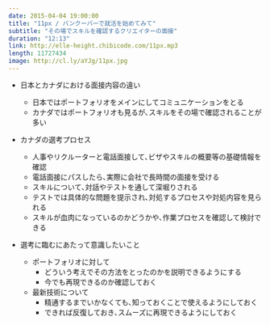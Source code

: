 ```yaml
---
date: 2015-04-04 19:00:00
title: "11px / バンクーバーで就活を始めてみて"
subtitle: "その場でスキルを確認するクリエイターの面接"
duration: "12:13"
link: http://elle-height.chibicode.com/11px.mp3
length: 11727434
image: http://cl.ly/aYJg/11px.jpg
---
```


* 日本とカナダにおける面接内容の違い
  * 日本ではポートフォリオをメインにしてコミュニケーションをとる
  * カナダではポートフォリオも見るが､スキルをその場で確認されることが多い

* カナダの選考プロセス
  * 人事やリクルーターと電話面接して､ビザやスキルの概要等の基礎情報を確認
  * 電話面接にパスしたら､実際に会社で長時間の面接を受ける
  * スキルについて､対話やテストを通して深堀りされる
  * テストでは具体的な問題を提示され､対処するプロセスや対処内容を見られる
  * スキルが血肉になっているのかどうかや､作業プロセスを確認して検討できる

* 選考に臨むにあたって意識したいこと
  * ポートフォリオに対して
    * どういう考えでその方法をとったのかを説明できるようにする
    * 今でも再現できるのか確認しておく
  * 最新技術について
    * 精通するまでいかなくても､知っておくことで使えるようにしておく
    * できれば反復しておき､スムーズに再現できるようにしておく